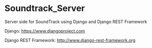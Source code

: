 # Soundtrack_Server
Server side for SoundTrack using Django and Django REST Framework

Django: https://www.djangoproject.com

Django REST Framework: http://www.django-rest-framework.org
